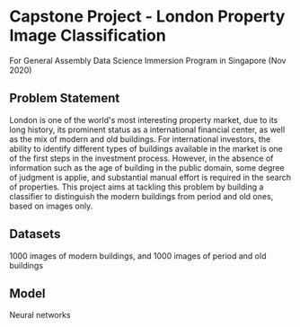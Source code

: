 # Capstone Project - London Property Image Classification
For General Assembly Data Science Immersion Program in Singapore (Nov 2020)

## Problem Statement
London is one of the world's most interesting property market, due to its long history, its prominent status as a international financial center, as well as the mix of modern and old buildings.
For international investors, the ability to identify different types of buildings available in the market is one of the first steps in the investment process.
However, in the absence of information such as the age of building in the public domain, some degree of judgment is applie, and substantial manual effort is required in the search of properties.
This project aims at tackling this problem by building a classifier to distinguish the modern buildings from period and old ones, based on images only.

## Datasets
1000 images of modern buildings, and 1000 images of period and old buildings

## Model
Neural networks
